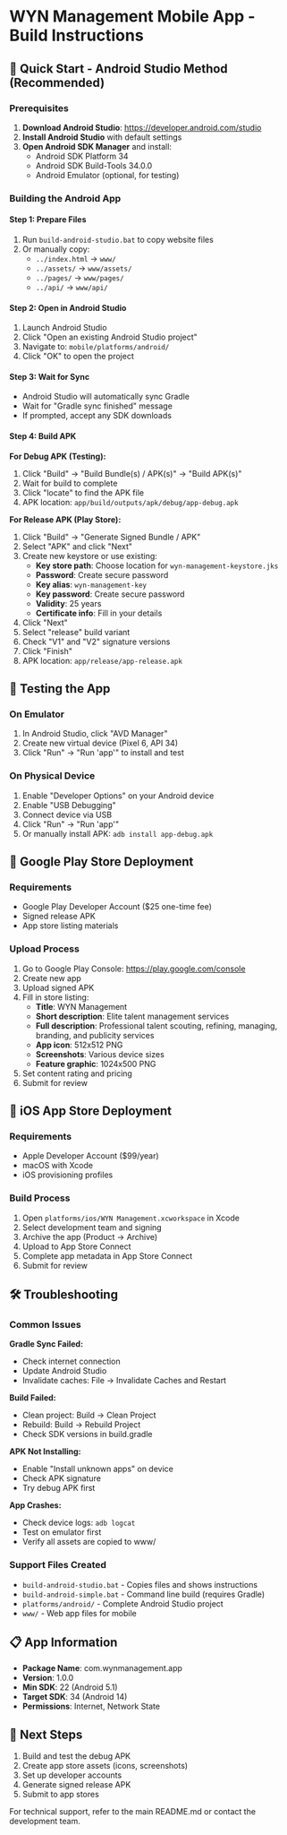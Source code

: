 # WYN Management Mobile App - Build Instructions

## 🚀 Quick Start - Android Studio Method (Recommended)

### Prerequisites
1. **Download Android Studio**: https://developer.android.com/studio
2. **Install Android Studio** with default settings
3. **Open Android SDK Manager** and install:
   - Android SDK Platform 34
   - Android SDK Build-Tools 34.0.0
   - Android Emulator (optional, for testing)

### Building the Android App

#### Step 1: Prepare Files
1. Run `build-android-studio.bat` to copy website files
2. Or manually copy:
   - `../index.html` → `www/`
   - `../assets/` → `www/assets/`
   - `../pages/` → `www/pages/`
   - `../api/` → `www/api/`

#### Step 2: Open in Android Studio
1. Launch Android Studio
2. Click "Open an existing Android Studio project"
3. Navigate to: `mobile/platforms/android/`
4. Click "OK" to open the project

#### Step 3: Wait for Sync
- Android Studio will automatically sync Gradle
- Wait for "Gradle sync finished" message
- If prompted, accept any SDK downloads

#### Step 4: Build APK
**For Debug APK (Testing):**
1. Click "Build" → "Build Bundle(s) / APK(s)" → "Build APK(s)"
2. Wait for build to complete
3. Click "locate" to find the APK file
4. APK location: `app/build/outputs/apk/debug/app-debug.apk`

**For Release APK (Play Store):**
1. Click "Build" → "Generate Signed Bundle / APK"
2. Select "APK" and click "Next"
3. Create new keystore or use existing:
   - **Key store path**: Choose location for `wyn-management-keystore.jks`
   - **Password**: Create secure password
   - **Key alias**: `wyn-management-key`
   - **Key password**: Create secure password
   - **Validity**: 25 years
   - **Certificate info**: Fill in your details
4. Click "Next"
5. Select "release" build variant
6. Check "V1" and "V2" signature versions
7. Click "Finish"
8. APK location: `app/release/app-release.apk`

## 📱 Testing the App

### On Emulator
1. In Android Studio, click "AVD Manager"
2. Create new virtual device (Pixel 6, API 34)
3. Click "Run" → "Run 'app'" to install and test

### On Physical Device
1. Enable "Developer Options" on your Android device
2. Enable "USB Debugging"
3. Connect device via USB
4. Click "Run" → "Run 'app'"
5. Or manually install APK: `adb install app-debug.apk`

## 🏪 Google Play Store Deployment

### Requirements
- Google Play Developer Account ($25 one-time fee)
- Signed release APK
- App store listing materials

### Upload Process
1. Go to Google Play Console: https://play.google.com/console
2. Create new app
3. Upload signed APK
4. Fill in store listing:
   - **Title**: WYN Management
   - **Short description**: Elite talent management services
   - **Full description**: Professional talent scouting, refining, managing, branding, and publicity services
   - **App icon**: 512x512 PNG
   - **Screenshots**: Various device sizes
   - **Feature graphic**: 1024x500 PNG
5. Set content rating and pricing
6. Submit for review

## 🍎 iOS App Store Deployment

### Requirements
- Apple Developer Account ($99/year)
- macOS with Xcode
- iOS provisioning profiles

### Build Process
1. Open `platforms/ios/WYN Management.xcworkspace` in Xcode
2. Select development team and signing
3. Archive the app (Product → Archive)
4. Upload to App Store Connect
5. Complete app metadata in App Store Connect
6. Submit for review

## 🛠 Troubleshooting

### Common Issues

**Gradle Sync Failed:**
- Check internet connection
- Update Android Studio
- Invalidate caches: File → Invalidate Caches and Restart

**Build Failed:**
- Clean project: Build → Clean Project
- Rebuild: Build → Rebuild Project
- Check SDK versions in build.gradle

**APK Not Installing:**
- Enable "Install unknown apps" on device
- Check APK signature
- Try debug APK first

**App Crashes:**
- Check device logs: `adb logcat`
- Test on emulator first
- Verify all assets are copied to www/

### Support Files Created
- `build-android-studio.bat` - Copies files and shows instructions
- `build-android-simple.bat` - Command line build (requires Gradle)
- `platforms/android/` - Complete Android Studio project
- `www/` - Web app files for mobile

## 📋 App Information
- **Package Name**: com.wynmanagement.app
- **Version**: 1.0.0
- **Min SDK**: 22 (Android 5.1)
- **Target SDK**: 34 (Android 14)
- **Permissions**: Internet, Network State

## 🎯 Next Steps
1. Build and test the debug APK
2. Create app store assets (icons, screenshots)
3. Set up developer accounts
4. Generate signed release APK
5. Submit to app stores

For technical support, refer to the main README.md or contact the development team.
